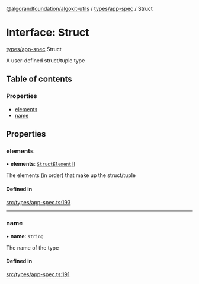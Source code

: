 [@algorandfoundation/algokit-utils](../README.md) / [types/app-spec](../modules/types_app_spec.md) / Struct

# Interface: Struct

[types/app-spec](../modules/types_app_spec.md).Struct

A user-defined struct/tuple type

## Table of contents

### Properties

- [elements](types_app_spec.Struct.md#elements)
- [name](types_app_spec.Struct.md#name)

## Properties

### elements

• **elements**: [`StructElement`](../modules/types_app_spec.md#structelement)[]

The elements (in order) that make up the struct/tuple

#### Defined in

[src/types/app-spec.ts:193](https://github.com/algorandfoundation/algokit-utils-ts/blob/main/src/types/app-spec.ts#L193)

___

### name

• **name**: `string`

The name of the type

#### Defined in

[src/types/app-spec.ts:191](https://github.com/algorandfoundation/algokit-utils-ts/blob/main/src/types/app-spec.ts#L191)
